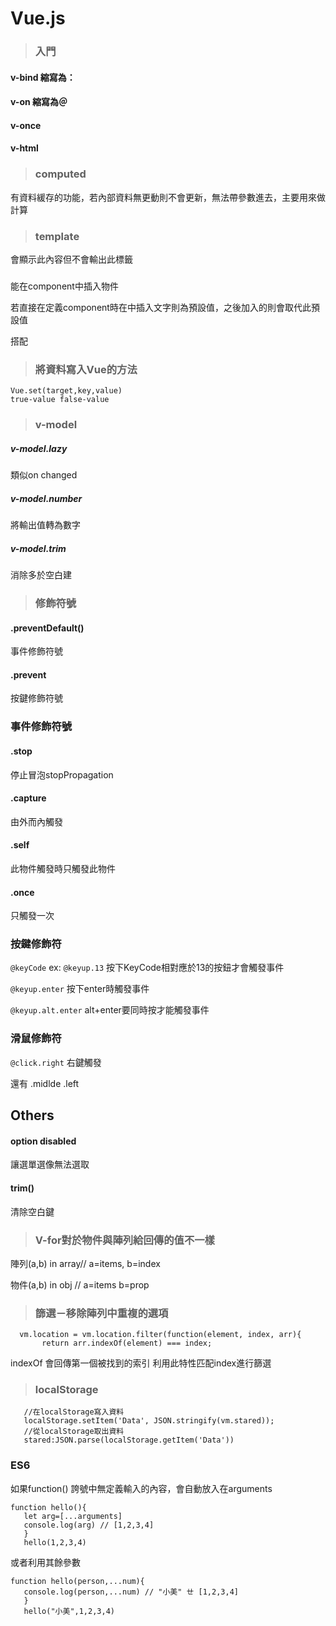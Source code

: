 # Vue.js

>### 入門
#### v-bind 縮寫為：
#### v-on 縮寫為＠
#### v-once
#### v-html

>### computed
有資料緩存的功能，若內部資料無更動則不會更新，無法帶參數進去，主要用來做計算

>### template
會顯示此內容但不會輸出此標籤

>### <slot>
<slot></slot>能在component中插入物件
 
若直接在定義component時在<slot>中插入文字則為預設值，之後加入的<slot>則會取代此預設值
 
<any slot="這裡"> 搭配 <slot name="這裡">
>### 將資料寫入Vue的方法

    Vue.set(target,key,value) 
    true-value false-value

>### v-model

##### v-model.lazy 
類似on changed
##### v-model.number 
將輸出值轉為數字
##### v-model.trim 
消除多於空白建 


>### 修飾符號
#### .preventDefault()
事件修飾符號
#### .prevent
按鍵修飾符號

### 事件修飾符號
#### .stop

停止冒泡stopPropagation

#### .capture 

由外而內觸發

#### .self 

此物件觸發時只觸發此物件

#### .once 

只觸發一次

### 按鍵修飾符
`@keyCode` ex: `@keyup.13` 按下KeyCode相對應於13的按鈕才會觸發事件

`@keyup.enter` 按下enter時觸發事件

`@keyup.alt.enter` alt+enter要同時按才能觸發事件

### 滑鼠修飾符
`@click.right` 右鍵觸發

還有 .midlde .left
       
## Others
#### option disabled
讓選單選像無法選取

#### trim() 
清除空白鍵

>### V-for對於物件與陣列給回傳的值不一樣
陣列(a,b) in array// a=items, b=index 

物件(a,b) in obj  // a=items b=prop

>### 篩選－移除陣列中重複的選項
      vm.location = vm.location.filter(function(element, index, arr){
           return arr.indexOf(element) === index;
indexOf 會回傳第一個被找到的索引
利用此特性匹配index進行篩選

>### localStorage

       //在localStorage寫入資料
       localStorage.setItem('Data', JSON.stringify(vm.stared));
       //從localStorage取出資料
       stared:JSON.parse(localStorage.getItem('Data'))

### ES6

如果function() 誇號中無定義輸入的內容，會自動放入在arguments
       
    function hello(){
       let arg=[...arguments]
       console.log(arg) // [1,2,3,4]
       }
       hello(1,2,3,4)
或者利用其餘參數

    function hello(person,...num){
       console.log(person,...num) // "小美" ㄝ [1,2,3,4]
       }
       hello("小美",1,2,3,4)
